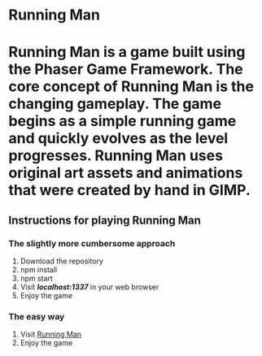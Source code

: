 <h1>Running Man<h1>
<p>
  Running Man is a game built using the Phaser Game Framework. The core concept of Running Man is the changing gameplay. The game             begins as a simple running game and quickly evolves as the level progresses. Running Man uses original art assets and animations that
  were created by hand in GIMP.
</p>

<h2>Instructions for playing Running Man</h2>

<h3>The slightly more cumbersome approach</h3>
<ol>
  <li>Download the repository</li>
  <li>npm install</li>
  <li>npm start</li>
  <li>Visit <b><i>localhost:1337</i></b> in your web browser</li>
  <li>Enjoy the game</li>
</ol>

<h3>The easy way</h3>

<ol>
  <li>Visit <a href='http://running.myrandomcode.com'>Running Man</a></li>
  <li>Enjoy the game</li>
</ol>
